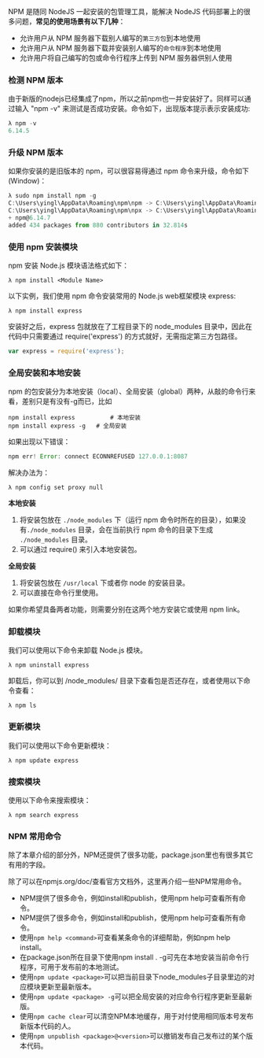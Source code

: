 NPM 是随同 NodeJS 一起安装的包管理工具，能解决 NodeJS 代码部署上的很多问题，**常见的使用场景有以下几种**：

- 允许用户从 NPM 服务器下载别人编写的`第三方包`到本地使用
- 允许用户从 NPM 服务器下载并安装别人编写的`命令程序`到本地使用
- 允许用户将自己编写的包或命令行程序上传到 NPM 服务器供别人使用

### 检测 NPM 版本

由于新版的nodejs已经集成了npm，所以之前npm也一并安装好了。同样可以通过输入 "npm -v" 来测试是否成功安装。命令如下，出现版本提示表示安装成功:

```js
λ npm -v
6.14.5
```

### 升级 NPM 版本

如果你安装的是旧版本的 npm，可以很容易得通过 npm 命令来升级，命令如下(Window)：

```js
λ sudo npm install npm -g
C:\Users\yingl\AppData\Roaming\npm\npm -> C:\Users\yingl\AppData\Roaming\npm\node_modules\npm\bin\npm-cli.js
C:\Users\yingl\AppData\Roaming\npm\npx -> C:\Users\yingl\AppData\Roaming\npm\node_modules\npm\bin\npx-cli.js
+ npm@6.14.7
added 434 packages from 880 contributors in 32.814s
```

### 使用 npm 安装模块

npm 安装 Node.js 模块语法格式如下：

```shell
λ npm install <Module Name>
```

以下实例，我们使用 npm 命令安装常用的 Node.js web框架模块 express:

```shell
λ npm install express
```

安装好之后，express 包就放在了工程目录下的 node_modules 目录中，因此在代码中只需要通过 require('express') 的方式就好，无需指定第三方包路径。

```js
var express = require('express');
```

### 全局安装和本地安装

npm 的包安装分为本地安装（local）、全局安装（global）两种，从敲的命令行来看，差别只是有没有-g而已，比如

```shell
npm install express          # 本地安装
npm install express -g   # 全局安装
```

如果出现以下错误：

```js
npm err! Error: connect ECONNREFUSED 127.0.0.1:8087
```

解决办法为：

```shell
λ npm config set proxy null
```

**本地安装**

1. 将安装包放在 `./node_modules` 下（运行 npm 命令时所在的目录），如果没有`./node_modules`  目录，会在当前执行 npm 命令的目录下生成 `./node_modules` 目录。
2. 可以通过 require() 来引入本地安装包。

**全局安装**

1. 将安装包放在 `/usr/local` 下或者你 node 的安装目录。
2. 可以直接在命令行里使用。

如果你希望具备两者功能，则需要分别在这两个地方安装它或使用 npm link。

### 卸载模块

我们可以使用以下命令来卸载 Node.js 模块。

```shell
λ npm uninstall express
```

卸载后，你可以到 /node_modules/ 目录下查看包是否还存在，或者使用以下命令查看：

```shell
λ npm ls
```

### 更新模块

我们可以使用以下命令更新模块：

```shell
λ npm update express
```

### 搜索模块

使用以下命令来搜索模块：

```shell
λ npm search express
```

### NPM 常用命令

除了本章介绍的部分外，NPM还提供了很多功能，package.json里也有很多其它有用的字段。

除了可以在npmjs.org/doc/查看官方文档外，这里再介绍一些NPM常用命令。

- NPM提供了很多命令，例如install和publish，使用npm help可查看所有命令。
- NPM提供了很多命令，例如install和publish，使用npm help可查看所有命令。
- 使用`npm help <command>`可查看某条命令的详细帮助，例如npm help install。
- 在package.json所在目录下使用npm install . -g可先在本地安装当前命令行程序，可用于发布前的本地测试。
- 使用`npm update <package>`可以把当前目录下node_modules子目录里边的对应模块更新至最新版本。
- 使用`npm update <package> -g`可以把全局安装的对应命令行程序更新至最新版。
- 使用`npm cache clear`可以清空NPM本地缓存，用于对付使用相同版本号发布新版本代码的人。
- 使用`npm unpublish <package>@<version>`可以撤销发布自己发布过的某个版本代码。

